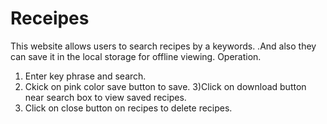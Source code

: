# Receipes

This website allows users to search recipes by a keywords.
.And also they can save it in the local storage for offline viewing.
Operation.
1) Enter key phrase and search.
2) Ckick on pink color save button to save.
3)Click on download button near search box to view saved recipes.
4) Click on close button on recipes to delete recipes.
